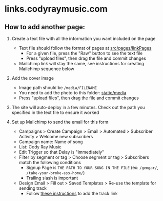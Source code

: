 # links.codyraymusic.com

## How to add another page:
1) Create a text file with all the information you want included on the page
    * Text file should follow the format of pages at [src/pages/linkPages](https://github.com/abeaclark/codyraymusic/blob/master/src/pages/linkPages)
        - For a given file, press the "Raw" button to see the text file
        - Press "upload files", then drag the file and commit changes
    * Mailchimp link will stay the same, see instructions for creating Mailchimp sequence below

2) Add the cover image
    * Image path should be `/media/FILENAME`
    * You need to add the photo to this folder: [static/media](https://github.com/abeaclark/codyraymusic/tree/master/static/media)
    * Press "upload files", then drag the file and commit changes

3) The site will auto-deploy in a few minutes. Check out the path you specified in the text file to ensure it worked

4) Set up Mailchimp to send the email for this form
    * Campaigns > Create Campaign > Email > Automated > Subscriber Activity > Welcome new subscribers
    * Campaign name: Name of song
    * List: Cody Ray Music
    * Edit Trigger so that Delay is "immediately"
    * Filter by segment or tag > Choose segment or tag > Subscribers match the following conditions
        - Signup Page is `THE PATH TO YOUR SONG IN THE FILE` (ex: `/gengar/`, `/take-your-broke-ass-home/`)
        - Trailing slash is important
    * Design Email > Fill out > Saved Templates > Re-use the template for sending track
        * Follow [these instructions](https://mailchimp.com/help/share-files-with-contacts/) to add the track link
